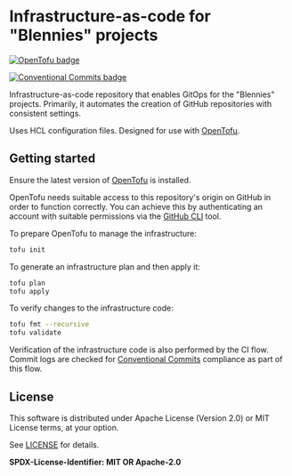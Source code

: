 # Infrastructure-as-code for "Blennies" projects

[![OpenTofu badge](https://img.shields.io/badge/OpenTofu-%23FFDA18?style=for-the-badge&logo=opentofu&labelColor=%23333)](https://opentofu.org/)

[![Conventional Commits badge](https://img.shields.io/badge/Conventional%20Commits-1.0.0-%23FE5196?logo=conventionalcommits&logoColor=white)](https://conventionalcommits.org)

Infrastructure-as-code repository that enables GitOps for the "Blennies"
projects. Primarily, it automates the creation of GitHub repositories with
consistent settings.

Uses HCL configuration files. Designed for use with [OpenTofu](https://opentofu.org/).

## Getting started

Ensure the latest version of [OpenTofu](https://opentofu.org/) is installed.

OpenTofu needs suitable access to this repository's origin on GitHub in order
to function correctly. You can achieve this by authenticating an account with
suitable permissions via the [GitHub CLI](https://cli.github.com/) tool.

To prepare OpenTofu to manage the infrastructure:

```sh
tofu init
```

To generate an infrastructure plan and then apply it:

```sh
tofu plan
tofu apply
```

To verify changes to the infrastructure code:

```sh
tofu fmt --recursive
tofu validate
```

Verification of the infrastructure code is also performed by the CI flow.
Commit logs are checked for
[Conventional Commits](https://www.conventionalcommits.org/en/v1.0.0/)
compliance as part of this flow.

## License

This software is distributed under Apache License (Version 2.0) or MIT License
terms, at your option.

See [LICENSE](LICENSE) for details.

**SPDX-License-Identifier: MIT OR Apache-2.0**
